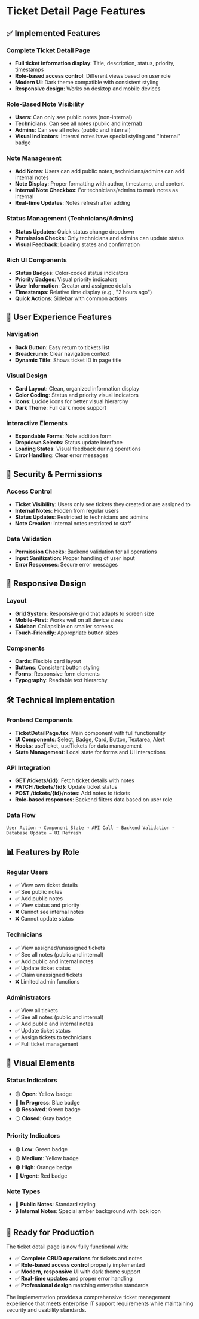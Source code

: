 # Ticket Detail Page Features

## ✅ **Implemented Features**

### **Complete Ticket Detail Page**
- **Full ticket information display**: Title, description, status, priority, timestamps
- **Role-based access control**: Different views based on user role
- **Modern UI**: Dark theme compatible with consistent styling
- **Responsive design**: Works on desktop and mobile devices

### **Role-Based Note Visibility**
- **Users**: Can only see public notes (non-internal)
- **Technicians**: Can see all notes (public and internal)
- **Admins**: Can see all notes (public and internal)
- **Visual indicators**: Internal notes have special styling and "Internal" badge

### **Note Management**
- **Add Notes**: Users can add public notes, technicians/admins can add internal notes
- **Note Display**: Proper formatting with author, timestamp, and content
- **Internal Note Checkbox**: For technicians/admins to mark notes as internal
- **Real-time Updates**: Notes refresh after adding

### **Status Management (Technicians/Admins)**
- **Status Updates**: Quick status change dropdown
- **Permission Checks**: Only technicians and admins can update status
- **Visual Feedback**: Loading states and confirmation

### **Rich UI Components**
- **Status Badges**: Color-coded status indicators
- **Priority Badges**: Visual priority indicators
- **User Information**: Creator and assignee details
- **Timestamps**: Relative time display (e.g., "2 hours ago")
- **Quick Actions**: Sidebar with common actions

## 🎯 **User Experience Features**

### **Navigation**
- **Back Button**: Easy return to tickets list
- **Breadcrumb**: Clear navigation context
- **Dynamic Title**: Shows ticket ID in page title

### **Visual Design**
- **Card Layout**: Clean, organized information display
- **Color Coding**: Status and priority visual indicators
- **Icons**: Lucide icons for better visual hierarchy
- **Dark Theme**: Full dark mode support

### **Interactive Elements**
- **Expandable Forms**: Note addition form
- **Dropdown Selects**: Status update interface
- **Loading States**: Visual feedback during operations
- **Error Handling**: Clear error messages

## 🔐 **Security & Permissions**

### **Access Control**
- **Ticket Visibility**: Users only see tickets they created or are assigned to
- **Internal Notes**: Hidden from regular users
- **Status Updates**: Restricted to technicians and admins
- **Note Creation**: Internal notes restricted to staff

### **Data Validation**
- **Permission Checks**: Backend validation for all operations
- **Input Sanitization**: Proper handling of user input
- **Error Responses**: Secure error messages

## 📱 **Responsive Design**

### **Layout**
- **Grid System**: Responsive grid that adapts to screen size
- **Mobile-First**: Works well on all device sizes
- **Sidebar**: Collapsible on smaller screens
- **Touch-Friendly**: Appropriate button sizes

### **Components**
- **Cards**: Flexible card layout
- **Buttons**: Consistent button styling
- **Forms**: Responsive form elements
- **Typography**: Readable text hierarchy

## 🛠️ **Technical Implementation**

### **Frontend Components**
- **TicketDetailPage.tsx**: Main component with full functionality
- **UI Components**: Select, Badge, Card, Button, Textarea, Alert
- **Hooks**: useTicket, useTickets for data management
- **State Management**: Local state for forms and UI interactions

### **API Integration**
- **GET /tickets/{id}**: Fetch ticket details with notes
- **PATCH /tickets/{id}**: Update ticket status
- **POST /tickets/{id}/notes**: Add notes to tickets
- **Role-based responses**: Backend filters data based on user role

### **Data Flow**
```
User Action → Component State → API Call → Backend Validation → Database Update → UI Refresh
```

## 📊 **Features by Role**

### **Regular Users**
- ✅ View own ticket details
- ✅ See public notes
- ✅ Add public notes
- ✅ View status and priority
- ❌ Cannot see internal notes
- ❌ Cannot update status

### **Technicians**
- ✅ View assigned/unassigned tickets
- ✅ See all notes (public and internal)
- ✅ Add public and internal notes
- ✅ Update ticket status
- ✅ Claim unassigned tickets
- ❌ Limited admin functions

### **Administrators**
- ✅ View all tickets
- ✅ See all notes (public and internal)
- ✅ Add public and internal notes
- ✅ Update ticket status
- ✅ Assign tickets to technicians
- ✅ Full ticket management

## 🎨 **Visual Elements**

### **Status Indicators**
- 🟡 **Open**: Yellow badge
- 🔵 **In Progress**: Blue badge
- 🟢 **Resolved**: Green badge
- ⚪ **Closed**: Gray badge

### **Priority Indicators**
- 🟢 **Low**: Green badge
- 🟡 **Medium**: Yellow badge
- 🟠 **High**: Orange badge
- 🔴 **Urgent**: Red badge

### **Note Types**
- 💬 **Public Notes**: Standard styling
- 🔒 **Internal Notes**: Special amber background with lock icon

## 🚀 **Ready for Production**

The ticket detail page is now fully functional with:
- ✅ **Complete CRUD operations** for tickets and notes
- ✅ **Role-based access control** properly implemented
- ✅ **Modern, responsive UI** with dark theme support
- ✅ **Real-time updates** and proper error handling
- ✅ **Professional design** matching enterprise standards

The implementation provides a comprehensive ticket management experience that meets enterprise IT support requirements while maintaining security and usability standards.
